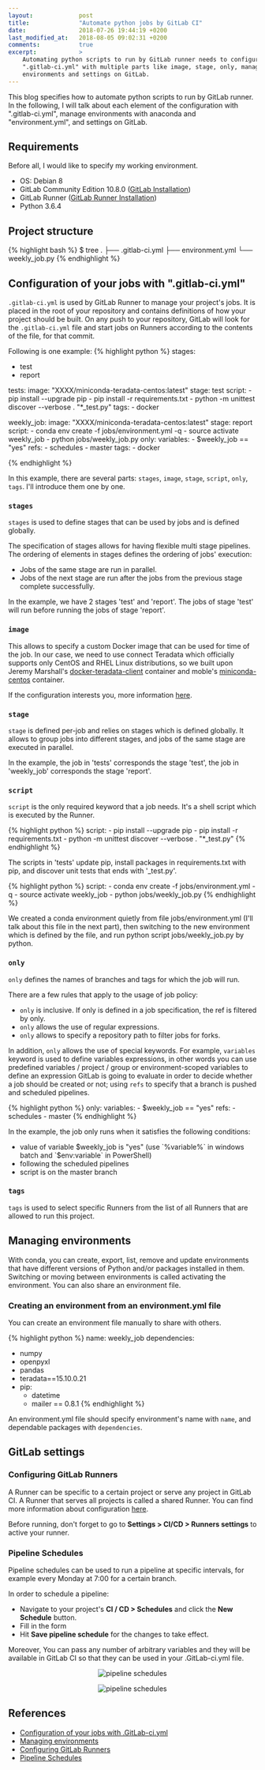 ```yaml
---
layout:             post
title:              "Automate python jobs by GitLab CI"
date:               2018-07-26 19:44:19 +0200
last_modified_at:   2018-08-05 09:02:31 +0200
comments:           true
excerpt:            >
    Automating python scripts to run by GitLab runner needs to configure with
    ".gitlab-ci.yml" with multiple parts like image, stage, only, manage
    environments and settings on GitLab.
---
```

This blog specifies how to automate python scripts to run by GitLab runner. In
the following, I will talk about each element of the configuration with
".gitlab-ci.yml", manage environments with anaconda and "environment.yml", and
settings on GitLab.

## Requirements
Before all, I would like to specify my working environment.

- OS: Debian 8
- GitLab Community Edition 10.8.0 ([GitLab Installation][GitLab install])
- GitLab Runner ([GitLab Runner Installation][GitLab runner install])
- Python 3.6.4

## Project structure
{% highlight bash %}
$ tree
.
├── .gitlab-ci.yml
├── environment.yml
└── weekly_job.py
{% endhighlight %}

## Configuration of your jobs with ".gitlab-ci.yml"
`.gitlab-ci.yml` is used by GitLab Runner to manage your project's jobs. It is
placed in the root of your repository and contains definitions of how your
project should be built. On any push to your repository, GitLab will look for
the `.gitlab-ci.yml` file and start jobs on Runners according to the contents of
the file, for that commit.

Following is one example:
{% highlight python %}
stages:
  - test
  - report

tests:
  image: "XXXX/miniconda-teradata-centos:latest"
  stage: test
  script:
    - pip install --upgrade pip
    - pip install -r requirements.txt
    - python -m unittest discover --verbose . "*_test.py"
  tags:
    - docker

weekly_job:
  image: "XXXX/miniconda-teradata-centos:latest"
  stage: report
  script:
    - conda env create -f jobs/environment.yml -q
    - source activate weekly_job
    - python jobs/weekly_job.py
  only:
    variables:
      - $weekly_job == "yes"
    refs:
      - schedules
      - master
  tags:
    - docker

{% endhighlight %}

In this example, there are several parts: `stages`, `image`, `stage`, `script`,
`only`, `tags`. I'll introduce them one by one.

### `stages`
`stages` is used to define stages that can be used by jobs and is defined
globally.

The specification of stages allows for having flexible multi stage pipelines.
The ordering of elements in stages defines the ordering of jobs' execution:

- Jobs of the same stage are run in parallel.
- Jobs of the next stage are run after the jobs from the previous stage complete
successfully.

In the example, we have 2 stages 'test' and 'report'. The jobs of stage 'test'
will run before running the jobs of stage 'report'.

### `image`
This allows to specify a custom Docker image that can be used for time of the
job. In our case, we need to use connect Teradata which officially supports only
CentOS and RHEL Linux distributions, so we built upon Jeremy Marshall's
[docker-teradata-client][docker-td] container and moble's [miniconda-centos][miniconda-centos]
container.

If the configuration interests you, more information [here][image config].


### `stage` 
`stage` is defined per-job and relies on stages which is defined globally. It
allows to group jobs into different stages, and jobs of the same stage are
executed in parallel.

In the example, the job in 'tests' corresponds the stage 'test', the job in
'weekly_job' corresponds the stage 'report'. 

### `script`
`script` is the only required keyword that a job needs. It's a shell script
which is executed by the Runner.

{% highlight python %}
  script:
    - pip install --upgrade pip
    - pip install -r requirements.txt
    - python -m unittest discover --verbose . "*_test.py"
{% endhighlight %}

The scripts in 'tests' update pip, install packages in requirements.txt with pip,
and discover unit tests that ends with '_test.py'.

{% highlight python %}
  script:
    - conda env create -f jobs/environment.yml -q
    - source activate weekly_job
    - python jobs/weekly_job.py
{% endhighlight %}

We created a conda environment quietly from file jobs/environment.yml (I'll talk
about this file in the next part), then switching to the new environment which
is defined by the file, and run python script jobs/weekly_job.py by python.

### `only`
`only` defines the names of branches and tags for which the job will run.

There are a few rules that apply to the usage of job policy:
- `only` is inclusive. If only is defined in a job specification, the ref is
filtered by only.
- `only` allows the use of regular expressions.
- `only` allows to specify a repository path to filter jobs for forks.

In addition, `only` allows the use of special keywords. For example, `variables`
keyword is used to define variables expressions, in other words you can use
predefined variables / project / group or environment-scoped variables to define
an expression GitLab is going to evaluate in order to decide whether a job
should be created or not; using `refs` to specify that a branch is pushed and
scheduled pipelines.

{% highlight python %}
  only:
    variables:
      - $weekly_job == "yes"
    refs:
      - schedules
      - master
{% endhighlight %}

In the example, the job only runs when it satisfies the following conditions:
- value of variable $weekly_job is "yes"
  (use `%variable%` in windows batch and `$env:variable` in PowerShell)
- following the scheduled pipelines
- script is on the master branch

### `tags`
`tags` is used to select specific Runners from the list of all Runners that are
allowed to run this project.

## Managing environments
With conda, you can create, export, list, remove and update environments that
have different versions of Python and/or packages installed in them. Switching
or moving between environments is called activating the environment. You can
also share an environment file.

### Creating an environment from an environment.yml file
You can create an environment file manually to share with others.

{% highlight python %}
name: weekly_job
dependencies:
  - numpy
  - openpyxl
  - pandas
  - teradata==15.10.0.21
  - pip:
    - datetime
    - mailer == 0.8.1
{% endhighlight %}

An environment.yml file should specify environment's name with `name`, and
dependable packages with `dependencies`.

## GitLab settings
### Configuring GitLab Runners
A Runner can be specific to a certain project or serve any project in GitLab CI.
A Runner that serves all projects is called a shared Runner. You can find more
information about configuration [here][Configuring GitLab Runners].

Before running, don't forget to go to **Settings > CI/CD > Runners settings**
to active your runner.

### Pipeline Schedules
Pipeline schedules can be used to run a pipeline at specific intervals, for
example every Monday at 7:00 for a certain branch.

In order to schedule a pipeline:
- Navigate to your project's **CI / CD > Schedules** and click the **New 
  Schedule** button.
- Fill in the form
- Hit **Save pipeline schedule** for the changes to take effect.

Moreover, You can pass any number of arbitrary variables and they will be
available in GitLab CI so that they can be used in your .GitLab-ci.yml file.

<p align="center">
  <img alt="pipeline schedules"
  src="{{ site.baseurl }}/images/20180726-pipelines-schedules-global.PNG"/>
</p>

<p align="center">
  <img alt="pipeline schedules"
  src="{{ site.baseurl }}/images/20180726-pipelines-schedules-detail.PNG"/>
</p>


## References
- [Configuration of your jobs with .GitLab-ci.yml][GitLab-ci]
- [Managing environments][Managing environments]
- [Configuring GitLab Runners][Configuring GitLab Runners]
- [Pipeline Schedules][Pipeline Schedules]


[GitLab install]: https://about.GitLab.com/installation
[GitLab runner install]: https://docs.GitLab.com/runner/install
[docker-td]: https://hub.docker.com/r/jeremymarshall/docker-teradata-client
[miniconda-centos]: https://github.com/moble/miniconda-centos
[image config]: https://docs.GitLab.com/ce/ci/docker/using_docker_images.html
[GitLab-ci]: https://docs.GitLab.com/ce/ci/yaml/README.html
[Managing environments]: https://conda.io/docs/user-guide/tasks/manage-environments.html
[Configuring GitLab Runners]: https://docs.GitLab.com/ee/ci/runners
[Pipeline Schedules]: https://docs.GitLab.com/ce/user/project/pipelines/schedules.html



